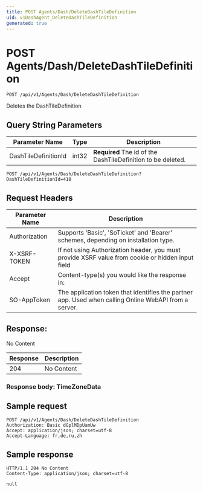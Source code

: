 ```yaml
---
title: POST Agents/Dash/DeleteDashTileDefinition
uid: v1DashAgent_DeleteDashTileDefinition
generated: true
---
```


# POST Agents/Dash/DeleteDashTileDefinition

```http
POST /api/v1/Agents/Dash/DeleteDashTileDefinition
```

Deletes the DashTileDefinition







## Query String Parameters

| Parameter Name | Type |  Description |
|----------------|------|--------------|
| DashTileDefinitionId | int32 | **Required** The id of the DashTileDefinition to be deleted. |

```http
POST /api/v1/Agents/Dash/DeleteDashTileDefinition?DashTileDefinitionId=410
```


## Request Headers

| Parameter Name | Description |
|----------------|-------------|
| Authorization  | Supports 'Basic', 'SoTicket' and 'Bearer' schemes, depending on installation type. |
| X-XSRF-TOKEN   | If not using Authorization header, you must provide XSRF value from cookie or hidden input field |
| Accept         | Content-type(s) you would like the response in:  |
| SO-AppToken | The application token that identifies the partner app. Used when calling Online WebAPI from a server. |


## Response:

No Content

| Response | Description |
|----------------|-------------|
| 204 | No Content |

### Response body: TimeZoneData


## Sample request

```http!
POST /api/v1/Agents/Dash/DeleteDashTileDefinition
Authorization: Basic dGplMDpUamUw
Accept: application/json; charset=utf-8
Accept-Language: fr,de,ru,zh
```

## Sample response

```http_
HTTP/1.1 204 No Content
Content-Type: application/json; charset=utf-8

null
```